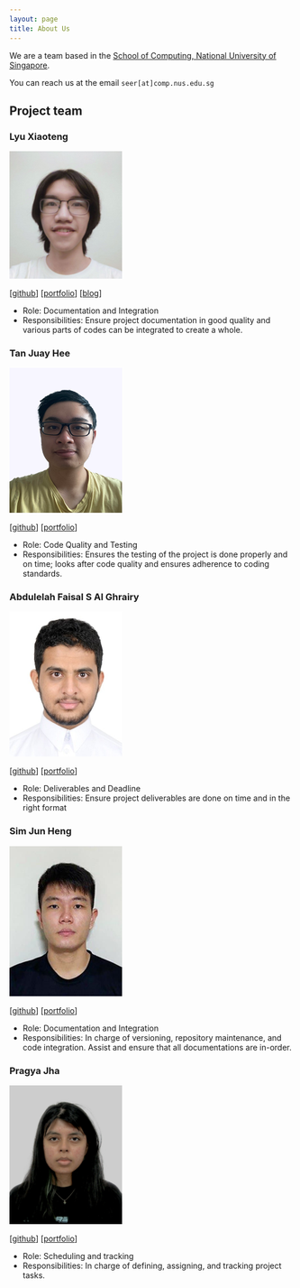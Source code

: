 ```yaml
---
layout: page
title: About Us
---
```


We are a team based in the [School of Computing, National University of Singapore](http://www.comp.nus.edu.sg).

You can reach us at the email `seer[at]comp.nus.edu.sg`

## Project team

### Lyu Xiaoteng

<img src="images/rye-catcher.png" width="200px">

[[github](https://github.com/Rye-Catcher)]
[[portfolio](team/rye-catcher.md)]
[[blog](https://x1a0teng.page/posts/about/)]

* Role: Documentation and Integration
* Responsibilities: Ensure project documentation in good quality
and various parts of codes can be integrated to create a whole.

### Tan Juay Hee

<img src="images/juayhee.png" width="200px">

[[github](http://github.com/juayhee)]
[[portfolio](team/juayhee.md)]

* Role: Code Quality and Testing
* Responsibilities: Ensures the testing of the project is done properly and on time; looks
after code quality and ensures adherence to coding standards.

### Abdulelah Faisal S Al Ghrairy

<img src="images/aalghrairy.png" width="200px">

[[github](http://github.com/aalghrairy)] [[portfolio](team/aalghrairy.md)]

* Role:  Deliverables and Deadline
* Responsibilities: Ensure project deliverables are done on time and in the right format

### Sim Jun Heng

<img src="images/simjunheng.png" width="200px">

[[github](http://github.com/simjunheng)]
[[portfolio](team/simjunheng.md)]

* Role: Documentation and Integration
* Responsibilities: In charge of versioning, repository maintenance, and code integration. Assist and ensure
that all documentations are in-order.


### Pragya Jha

<img src="images/prgj.png" width="200px">

[[github](http://github.com/prgj)]
[[portfolio](team/prgj.md)]

* Role: Scheduling and tracking
* Responsibilities: In charge of defining, assigning, and tracking project tasks.
